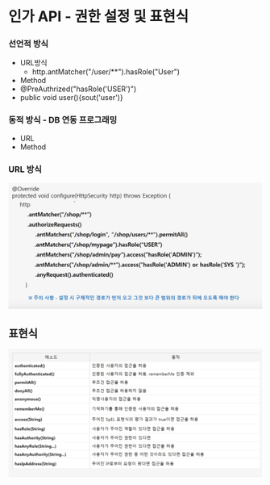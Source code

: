 # 인가 API - 권한 설정 및 표현식

### 선언적 방식

* URL방식
  * http.antMatcher\("/user/\*\*"\).hasRole\("User"\)
*  Method
  * @PreAuthrized\("hasRole\('USER'\)"\)
  * public void user\(\){sout\('user'\)}

### 동적 방식 - DB 연동 프로그래밍

* URL
* Method

###  URL 방식

![](../../../.gitbook/assets/2020-10-02-5.50.23.png)

## 표현식

![](../../../.gitbook/assets/2020-10-02-6.01.36.png)



